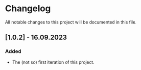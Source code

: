 # Changelog

All notable changes to this project will be documented in this file.

## [1.0.2] - 16.09.2023

### Added

- The (not so) first iteration of this project.
